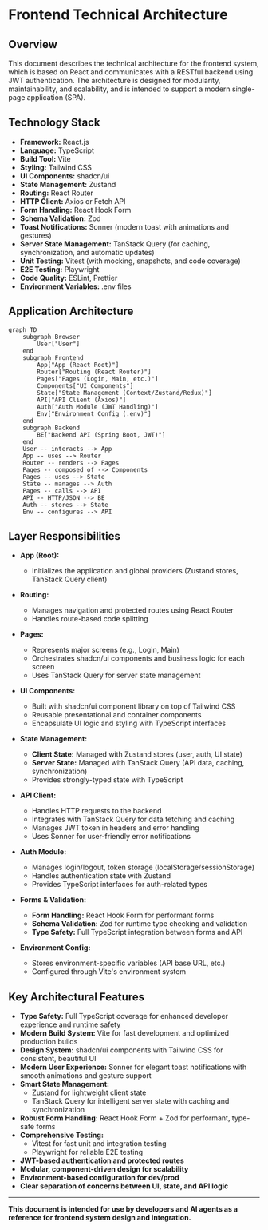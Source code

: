 # Frontend Technical Architecture

## Overview
This document describes the technical architecture for the frontend system, which is based on React and communicates with a RESTful backend using JWT authentication. The architecture is designed for modularity, maintainability, and scalability, and is intended to support a modern single-page application (SPA).

## Technology Stack
- **Framework:** React.js
- **Language:** TypeScript
- **Build Tool:** Vite
- **Styling:** Tailwind CSS
- **UI Components:** shadcn/ui
- **State Management:** Zustand
- **Routing:** React Router
- **HTTP Client:** Axios or Fetch API
- **Form Handling:** React Hook Form
- **Schema Validation:** Zod
- **Toast Notifications:** Sonner (modern toast with animations and gestures)
- **Server State Management:** TanStack Query (for caching, synchronization, and automatic updates)
- **Unit Testing:** Vitest (with mocking, snapshots, and code coverage)
- **E2E Testing:** Playwright
- **Code Quality:** ESLint, Prettier
- **Environment Variables:** .env files

## Application Architecture

```mermaid
graph TD
    subgraph Browser
        User["User"]
    end
    subgraph Frontend
        App["App (React Root)"]
        Router["Routing (React Router)"]
        Pages["Pages (Login, Main, etc.)"]
        Components["UI Components"]
        State["State Management (Context/Zustand/Redux)"]
        API["API Client (Axios)"]
        Auth["Auth Module (JWT Handling)"]
        Env["Environment Config (.env)"]
    end
    subgraph Backend
        BE["Backend API (Spring Boot, JWT)"]
    end
    User -- interacts --> App
    App -- uses --> Router
    Router -- renders --> Pages
    Pages -- composed of --> Components
    Pages -- uses --> State
    State -- manages --> Auth
    Pages -- calls --> API
    API -- HTTP/JSON --> BE
    Auth -- stores --> State
    Env -- configures --> API
```

## Layer Responsibilities

- **App (Root):**
  - Initializes the application and global providers (Zustand stores, TanStack Query client)

- **Routing:**
  - Manages navigation and protected routes using React Router
  - Handles route-based code splitting

- **Pages:**
  - Represents major screens (e.g., Login, Main)
  - Orchestrates shadcn/ui components and business logic for each screen
  - Uses TanStack Query for server state management

- **UI Components:**
  - Built with shadcn/ui component library on top of Tailwind CSS
  - Reusable presentational and container components
  - Encapsulate UI logic and styling with TypeScript interfaces

- **State Management:**
  - **Client State:** Managed with Zustand stores (user, auth, UI state)
  - **Server State:** Managed with TanStack Query (API data, caching, synchronization)
  - Provides strongly-typed state with TypeScript

- **API Client:**
  - Handles HTTP requests to the backend
  - Integrates with TanStack Query for data fetching and caching
  - Manages JWT token in headers and error handling
  - Uses Sonner for user-friendly error notifications

- **Auth Module:**
  - Manages login/logout, token storage (localStorage/sessionStorage)
  - Handles authentication state with Zustand
  - Provides TypeScript interfaces for auth-related types

- **Forms & Validation:**
  - **Form Handling:** React Hook Form for performant forms
  - **Schema Validation:** Zod for runtime type checking and validation
  - **Type Safety:** Full TypeScript integration between forms and API

- **Environment Config:**
  - Stores environment-specific variables (API base URL, etc.)
  - Configured through Vite's environment system

## Key Architectural Features
- **Type Safety:** Full TypeScript coverage for enhanced developer experience and runtime safety
- **Modern Build System:** Vite for fast development and optimized production builds
- **Design System:** shadcn/ui components with Tailwind CSS for consistent, beautiful UI
- **Modern User Experience:** Sonner for elegant toast notifications with smooth animations and gesture support
- **Smart State Management:** 
  - Zustand for lightweight client state
  - TanStack Query for intelligent server state with caching and synchronization
- **Robust Form Handling:** React Hook Form + Zod for performant, type-safe forms
- **Comprehensive Testing:**
  - Vitest for fast unit and integration testing
  - Playwright for reliable E2E testing
- **JWT-based authentication and protected routes**
- **Modular, component-driven design for scalability**
- **Environment-based configuration for dev/prod**
- **Clear separation of concerns between UI, state, and API logic**

---

**This document is intended for use by developers and AI agents as a reference for frontend system design and integration.** 